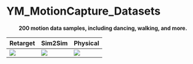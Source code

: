 # YM_MotionCapture_Datasets

<p align="center">
  <strong>200 motion data samples, including dancing, walking, and more.</strong> 
</p>


<div align="center">

| <div align="center"> Retarget </div> | <div align="center">  Sim2Sim </div> |  <div align="center"> Physical </div> |
|--- | --- | --- |
| [<img src="gif/retarget.gif" height="280" style="width: auto; height: auto;">]() | [<img src="gif/sim.gif" height="280" style="width: auto; height: auto;">]() | [<img src="gif/real.gif" height="280" style="width: auto; height: auto;">]() |

</div>
